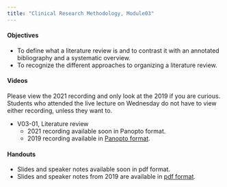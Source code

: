 ```yaml
---
title: "Clinical Research Methodology, Module03"
---
```


#### Objectives

+ To define what a literature review is and to contrast it with an annotated bibliography and a systematic overview.
+ To recognize the different approaches to organizing a literature review.

#### Videos

Please view the 2021 recording and only look at the 2019 if you are curious. Students who attended the live lecture on Wednesday do not have to view either recording, unless they want to.

+ V03-01, Literature review
  + 2021 recording available soon in Panopto format.
  + 2019 recording available in [Panopto format](https://umkc.hosted.panopto.com/Panopto/Pages/Viewer.aspx?id=afeaefb5-5a85-458b-ae20-a9e70182c110).

#### Handouts

+ Slides and speaker notes available soon in pdf format.
+ Slides and speaker notes from 2019 are available in [pdf format](http://www.pmean.com/clinical-research-methods/video03-slides-and-speaker-notes.pdf).